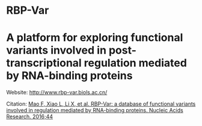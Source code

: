 # RBP-Var
# A platform for exploring functional variants involved in post-transcriptional regulation mediated by RNA-binding proteins

Website: http://www.rbp-var.biols.ac.cn/

Citation: <a href="https://academic.oup.com/nar/article-lookup/doi/10.1093/nar/gkv1308" class="input_example">Mao F, Xiao L, Li X, et al. RBP-Var: a database of functional variants involved in regulation mediated by RNA-binding proteins. Nucleic Acids Research. 2016;44</a>
